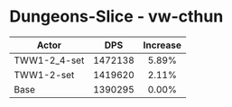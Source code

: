 # Dungeons-Slice - vw-cthun
| Actor | DPS | Increase |
|---|:---:|:---:|
|TWW1-2_4-set|1472138|5.89%|
|TWW1-2-set|1419620|2.11%|
|Base|1390295|0.00%|
